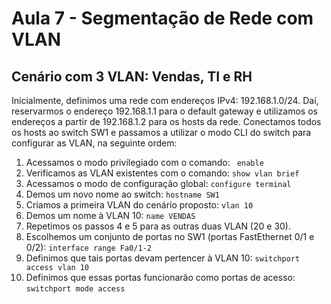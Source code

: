 # Aula 7 - Segmentação de Rede com VLAN
## Cenário com 3 VLAN: Vendas, TI e RH
Inicialmente, definimos uma rede com endereços IPv4: 192.168.1.0/24.
Daí, reservarmos o endereço 192.168.1.1 para o default gateway e utilizamos os endereços a partir de 192.168.1.2 para os hosts da rede.
Conectamos todos os hosts ao switch SW1 e passamos a utilizar o modo CLI do switch para configurar as VLAN, na seguinte ordem:
1) Acessamos o modo privilegiado com o comando:
``` enable```
2) Verificamos as VLAN existentes com o comando:
``` show vlan brief ```
3) Acessamos o modo de configuração global:
```configure terminal ```
4) Demos um novo nome ao switch:
```hostname SW1```
5) Criamos a primeira VLAN do cenário proposto:
```vlan 10 ```
6) Demos um nome à VLAN 10:
```name VENDAS ```
7) Repetimos os passos 4 e 5 para as outras duas VLAN (20 e 30).
8) Escolhemos um conjunto de portas no SW1 (portas FastEthernet 0/1 e 0/2):
```interface range Fa0/1-2```
9) Definimos que tais portas devam pertencer à VLAN 10:
```switchport access vlan 10```
10) Definimos que essas portas funcionarão como portas de acesso:
```switchport mode access```


